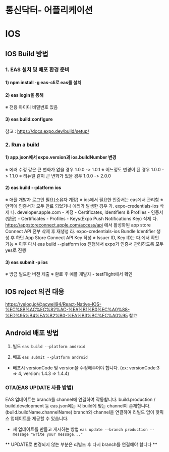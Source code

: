 # 통신닥터- 어플리케이션

# IOS

## IOS Build 방법

### 1. EAS 설치 및 배포 환경 준비

#### 1) npm install -g eas-cli로 eas를 설치

#### 2) eas login을 통해

※ 전용 아이디 비밀번호 있음

#### 3) eas build:configure

참고 : https://docs.expo.dev/build/setup/

### 2. Run a build

#### 1) app.json에서 expo.version과 ios.buildNumber 변경

※ 에러 수정 같은 큰 변화가 없을 경우 1.0.0 -> 1.0.1
※ 어느정도 변경이 된 경우 1.0.0 -> 1.1.0
※ 리뉴얼 같이 큰 변화가 있을 경우 1.0.0 -> 2.0.0

#### 2) eas build --platform ios

※ 애플 개발자 로그인 필요(소유자 계정)
※ ios에서 필요한 인증서는 eas에서 관리함
※ 만약에 인증서가 모두 만료 되었거나 에러가 발생한 경우
가. expo-credentials-ios 삭제
나. developer.apple.com - 계정 - Certificates, Identifiers & Profiles - 인증서(영문) - Certificates - Profiles - Keys(Expo Push Notifications Key) 삭제
다. https://appstoreconnect.apple.com/access/api 에서 활성화된 app store Connect API 전부 삭제 후 재생성
라. expo-credentials-ios Bundle Identifier 생성 후 하단 App Store Connect API Key 작성
※ Issuer ID, Key ID는 다.에서 확인 가능
※ 이후 다시 eas build --platform ios 진행해서 expo가 인증서 관리하도록 모두 yes로 진행

#### 3) eas submit -p ios

※ 방금 빌드한 버전 제출
※ 완료 후 애플 개발자 - testFlight에서 확인

## IOS reject 의견 대응

https://velog.io/@acwell94/React-Native-IOS-%EC%8B%AC%EC%82%AC-%EA%B1%B0%EC%A0%88-%ED%95%B4%EA%B2%B0-%EA%B3%BC%EC%A0%95
참고

## Android 배포 방법

1. 빌드 `eas build --platform android`

2. 배포 `eas submit --platform android`

- 배포시 versionCode 및 version을 수정해주어야 합니다. (ex: versionCode:3 => 4, version: 1.4.3 => 1.4.4)

### OTA(EAS UPDATE 사용 방법)

EAS 업데이트는 branch를 channel에 연결하여 작동합니다.
build.production / build.development 등 eas.json에는 각 build에 맞는 channel이 존재합니다.(build.buildName.channelName)
branch와 channel을 연결하여 리빌드 없이 핫픽스 업데이트를 제공할 수 있습니다.

- 새 업데이트를 만들고 게시하는 방법
  `eas update --branch production --message "write your message..."`

** UPDATE로 변경되지 않는 부분은 리빌드 후 다시 branch를 연결해야 합니다 **
